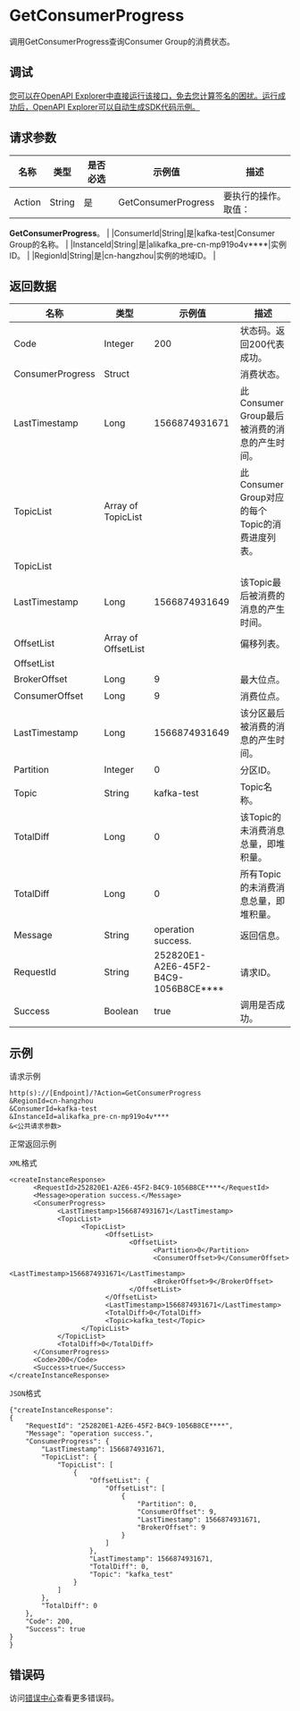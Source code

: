 # GetConsumerProgress

调用GetConsumerProgress查询Consumer Group的消费状态。

## 调试

[您可以在OpenAPI Explorer中直接运行该接口，免去您计算签名的困扰。运行成功后，OpenAPI Explorer可以自动生成SDK代码示例。](https://api.aliyun.com/#product=alikafka&api=GetConsumerProgress&type=RPC&version=2019-09-16)

## 请求参数

|名称|类型|是否必选|示例值|描述|
|--|--|----|---|--|
|Action|String|是|GetConsumerProgress|要执行的操作。取值：

 **GetConsumerProgress**。 |
|ConsumerId|String|是|kafka-test|Consumer Group的名称。 |
|InstanceId|String|是|alikafka\_pre-cn-mp919o4v\*\*\*\*|实例ID。 |
|RegionId|String|是|cn-hangzhou|实例的地域ID。 |

## 返回数据

|名称|类型|示例值|描述|
|--|--|---|--|
|Code|Integer|200|状态码。返回200代表成功。 |
|ConsumerProgress|Struct| |消费状态。 |
|LastTimestamp|Long|1566874931671|此Consumer Group最后被消费的消息的产生时间。 |
|TopicList|Array of TopicList| |此Consumer Group对应的每个Topic的消费进度列表。 |
|TopicList| | | |
|LastTimestamp|Long|1566874931649|该Topic最后被消费的消息的产生时间。 |
|OffsetList|Array of OffsetList| |偏移列表。 |
|OffsetList| | | |
|BrokerOffset|Long|9|最大位点。 |
|ConsumerOffset|Long|9|消费位点。 |
|LastTimestamp|Long|1566874931649|该分区最后被消费的消息的产生时间。 |
|Partition|Integer|0|分区ID。 |
|Topic|String|kafka-test|Topic名称。 |
|TotalDiff|Long|0|该Topic的未消费消息总量，即堆积量。 |
|TotalDiff|Long|0|所有Topic的未消费消息总量，即堆积量。 |
|Message|String|operation success.|返回信息。 |
|RequestId|String|252820E1-A2E6-45F2-B4C9-1056B8CE\*\*\*\*|请求ID。 |
|Success|Boolean|true|调用是否成功。 |

## 示例

请求示例

```
http(s)://[Endpoint]/?Action=GetConsumerProgress
&RegionId=cn-hangzhou
&ConsumerId=kafka-test
&InstanceId=alikafka_pre-cn-mp919o4v****
&<公共请求参数>
```

正常返回示例

`XML`格式

```
<createInstanceResponse>
      <RequestId>252820E1-A2E6-45F2-B4C9-1056B8CE****</RequestId>
      <Message>operation success.</Message>
      <ConsumerProgress>
            <LastTimestamp>1566874931671</LastTimestamp>
            <TopicList>
                  <TopicList>
                        <OffsetList>
                              <OffsetList>
                                    <Partition>0</Partition>
                                    <ConsumerOffset>9</ConsumerOffset>
                                    <LastTimestamp>1566874931671</LastTimestamp>
                                    <BrokerOffset>9</BrokerOffset>
                              </OffsetList>
                        </OffsetList>
                        <LastTimestamp>1566874931671</LastTimestamp>
                        <TotalDiff>0</TotalDiff>
                        <Topic>kafka_test</Topic>
                  </TopicList>
            </TopicList>
            <TotalDiff>0</TotalDiff>
      </ConsumerProgress>
      <Code>200</Code>
      <Success>true</Success>
</createInstanceResponse>
```

`JSON`格式

```
{"createInstanceResponse":
{
    "RequestId": "252820E1-A2E6-45F2-B4C9-1056B8CE****",
    "Message": "operation success.",
    "ConsumerProgress": {
        "LastTimestamp": 1566874931671,
        "TopicList": {
            "TopicList": [
				{
					"OffsetList": {
						"OffsetList": [
							{
								"Partition": 0,
								"ConsumerOffset": 9,
								"LastTimestamp": 1566874931671,
								"BrokerOffset": 9
							}
						]
					},
					"LastTimestamp": 1566874931671,
					"TotalDiff": 0,
					"Topic": "kafka_test"
				}
            ]
        },
        "TotalDiff": 0
    },
    "Code": 200,
    "Success": true
}	
}
```

## 错误码

访问[错误中心](https://error-center.aliyun.com/status/product/alikafka)查看更多错误码。

